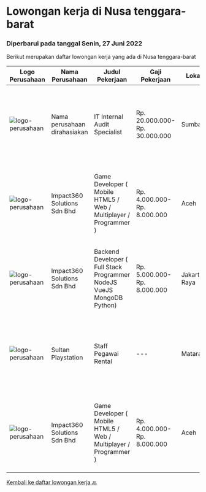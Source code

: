 
  # Lowongan kerja di Nusa tenggara-barat

  ### Diperbarui pada tanggal Senin, 27 Juni 2022

  Berikut merupakan daftar lowongan kerja yang ada di Nusa tenggara-barat

  |Logo Perusahaan | Nama Perusahaan | Judul Pekerjaan | Gaji Pekerjaan | Lokasi | Deskripsi | Tanggal diunggah | Pranala |
  | -------------- | --------------- | --------------- | --------- | --------- | -------------- | ------- | ----------- |
  |![logo-perusahaan](https://i.ibb.co/sqvTCh9/112815900-stock-vector-no-image-available-icon-flat-vector.webp)|Nama perusahaan dirahasiakan|IT Internal Audit Specialist|Rp. 20.000.000-Rp. 30.000.000|Sumbawa|Job Description:  • Carry out audits and compliance testing to ensure that plans, policies, and procedures are operating effectively with appropriate...|Kamis, 16 Juni 2022|https://www.jobstreet.co.id/id/job/it-internal-audit-specialist-3910546?token=0~74ebc98f-c378-4164-9a62-fa26f5466121&sectionRank=1&jobId=jobstreet-id-job-3910546|
|![logo-perusahaan](https://image-service-cdn.seek.com.au/06b729438205195a03d4bcec08ce1ddd5d9c1576/ee4dce1061f3f616224767ad58cb2fc751b8d2dc)|Impact360 Solutions Sdn Bhd|Game Developer ( Mobile HTML5 / Web / Multiplayer / Programmer )|Rp. 4.000.000-Rp. 8.000.000|Aceh|We are hiring remote HTML5 game developers from all parts of Indonesia. If you have real experience building HTML5 games or applications, you're...|Rabu, 22 Juni 2022|https://www.jobstreet.co.id/id/job/game-developer-mobile-html5-web-multiplayer-programmer-5000157/origin/my?token=0~74ebc98f-c378-4164-9a62-fa26f5466121&sectionRank=2&jobId=jobstreet-my-job-5000157|
|![logo-perusahaan](https://image-service-cdn.seek.com.au/06b729438205195a03d4bcec08ce1ddd5d9c1576/ee4dce1061f3f616224767ad58cb2fc751b8d2dc)|Impact360 Solutions Sdn Bhd|Backend Developer ( Full Stack Programmer NodeJS VueJS MongoDB Python)|Rp. 5.000.000-Rp. 8.000.000|Jakarta Raya|Requirements: Has done a few projects around MongoDB + Express + VueJS + NodeJS (MEVN) Understands how to create NodeJS + MongoDB + JWT authentication...|Selasa, 14 Juni 2022|https://www.jobstreet.co.id/id/job/backend-developer-full-stack-programmer-nodejs-vuejs-mongodb-python-4988551/origin/my?token=0~74ebc98f-c378-4164-9a62-fa26f5466121&sectionRank=3&jobId=jobstreet-my-job-4988551|
|![logo-perusahaan](https://i.ibb.co/sqvTCh9/112815900-stock-vector-no-image-available-icon-flat-vector.webp)|Sultan Playstation|Staff Pegawai Rental|---|Mataram|Kualifikasi : Usia maksimal 22 tahun Lulusan SMP/SMA Sederajat Tidak sedang sekolah atau kuliah Bertempat tinggal dimataram Jujur, bertanggung jawab...|Rabu, 08 Juni 2022|https://www.jobstreet.co.id/id/job/staff-pegawai-rental-3912144?token=0~74ebc98f-c378-4164-9a62-fa26f5466121&sectionRank=4&jobId=jobstreet-id-job-3912144|
|![logo-perusahaan](https://image-service-cdn.seek.com.au/f3e505b4d9da682a6f4f311bd59ccfe97c6d80cd/ee4dce1061f3f616224767ad58cb2fc751b8d2dc)|Impact360 Solutions Sdn Bhd|Game Developer ( Mobile HTML5 / Web / Multiplayer / Programmer )|Rp. 4.000.000-Rp. 8.000.000|Aceh|We are hiring remote HTML5 game developers from all parts of Indonesia. If you have real experience building HTML5 games or applications, you're...|Kamis, 02 Juni 2022|https://www.jobstreet.co.id/id/job/game-developer-mobile-html5-web-multiplayer-programmer-4973495/origin/my?token=0~74ebc98f-c378-4164-9a62-fa26f5466121&sectionRank=5&jobId=jobstreet-my-job-4973495|


  [Kembali ke daftar lowongan kerja 🔙](../README.md#daftar-lowongan-kerja)
  